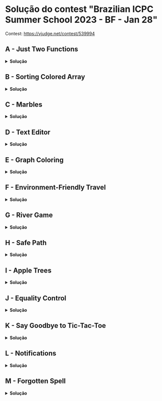 # Solução do contest "Brazilian ICPC Summer School 2023 - BF - Jan 28"

Contest: https://vjudge.net/contest/539994

## A - Just Two Functions

<details>
<summary><b>Solução</b></summary>
Podemos resolver usando exponenciação de matrizes.

$$
\begin{vmatrix}
f(n) \\ 
f(n-1) \\ 
f(n-2) \\ 
g(n) \\ 
g(n-1) \\ 
g(n-2)
\end{vmatrix} 

=

\begin{vmatrix}
a_1 & b_1 & 0 & 0 & 0 & c_1 \\ 
1 & 0 & 0 & 0 & 0 & 0 \\ 
0 & 1 & 0 & 0 & 0 & 0 \\ 
0 & 0 & c_2 & a_2 & b_2 & 0 \\ 
0 & 0 & 0 & 1 & 0 & 0 \\ 
0 & 0 & 0 & 0 & 1 & 0
\end{vmatrix}
*
\begin{vmatrix}
f(n-1) \\ 
f(n-2) \\ 
f(n-3) \\ 
g(n-1) \\ 
g(n-2) \\ 
g(n-3)
\end{vmatrix} 
$$

$$
\begin{vmatrix}
f(n) \\ 
f(n-1) \\ 
f(n-2) \\ 
g(n) \\ 
g(n-1) \\ 
g(n-2)
\end{vmatrix} 

=

\begin{vmatrix}
a_1 & b_1 & 0 & 0 & 0 & c_1 \\ 
1 & 0 & 0 & 0 & 0 & 0 \\ 
0 & 1 & 0 & 0 & 0 & 0 \\ 
0 & 0 & c_2 & a_2 & b_2 & 0 \\ 
0 & 0 & 0 & 1 & 0 & 0 \\ 
0 & 0 & 0 & 0 & 1 & 0
\end{vmatrix} ^ {n-2}
*
\begin{vmatrix}
f(2) \\ 
f(1) \\ 
f(0) \\ 
g(2) \\ 
g(1) \\ 
g(0)
\end{vmatrix} 
$$
</details>

## B - Sorting Colored Array

<details>
<summary><b>Solução</b></summary>

Para resolver o problema basta verificar se os elementos de mesma cor estão ordenados. Caso contrário vai ser impossível ordernar eles.

</details>

## C - Marbles

<details>
<summary><b>Solução</b></summary>

Vamos precisar interpretar o jogo de uma outra forma. Vamos dizer que se um jogado colocar uma bola de gude na diagonal principal, na linha 0 ou na coluna 0, ele vai perder. Com isso, temos um jogo mais parecido com NIM. Agora, basta calcular o número de Grundy para cada bola e depois faz a xor de todos.

OBS: você precisa tratar o caso que a bola de gude já começa na diagonal, na linha 0 ou na coluna 0.

</details>

## D - Text Editor

<details>
<summary><b>Solução</b></summary>

Essa questão pode ser feita usando função z. Primeiro concatenamos s + "#" + t. Aplicamos a função z e contamos a frequência de cada valor da função z que diz respeito ao texto t. 

Se tinha um prefixo de tamanho x na posição i, então vai ter um prefixo de tamanho x-1 também. Então, se pegarmos a soma do vetor de frequência no intervalo [x..maxX], temos a quantidade de vezes que o prefixo de tamanho x apareceu. 

Desafio: fazer com KMP.

</details>


## E - Graph Coloring

<details>
<summary><b>Solução</b></summary>

Esse problema podemos resolver usando gauss. Primeiro montamos o sistema linear. Após isso, descobrimos quantas variáveis são linearmente dependentes, sendo esse valor L. Com isso, temos que a solução é $K^L$.

</details>

## F - Environment-Friendly Travel 

<details>
<summary><b>Solução</b></summary>

Para resolver esse tipo de problema, podemos passar algumas restrições para o vértice. Então, ao invés de ter um vértice representado por (x, y), podemos ter um vertice representado por (x, y, k), onde k é a quantidade de km já usado. Com isso, podemos usar o Dijkstra normalmente.

</details>

## G - River Game 

<details>
<summary><b>Solução</b></summary>

Nesse problema, você primeiro vai resolver cada área molhada de forma independente. Como eles estão a distância 3, eles são jogos totalmente independentes. Para resolver cada area molhada, basta fazer de forma recursiva (dado que o N é pequeno), e aplicar o Grundy Number.

</details>

## H - Safe Path

<details>
<summary><b>Solução</b></summary>

Primeiro você vai rodar uma BFS para marcar as posição que são perigosas. Esse BFS precisa ser Multi-Source. Após isso, basta rodar uma BFS normal que não passe por posições perigosas.

</details>

## I - Apple Trees

<details>
<summary><b>Solução</b></summary>

Como o gcd(10, 45) é 5. Temos que F(a) = F(b) para todo a/5 = b/5 (divisão inteira). Então vamos focar em calcular F(n).

$$
\begin{vmatrix}
f(n) \\ 
f(n-5) \\ 
f(n-10) \\ 
f(n-15) \\ 
f(n-20) \\ 
f(n-25) \\
f(n-30) \\
f(n-35) \\
f(n-40)
\end{vmatrix} 

=

\begin{vmatrix}
0 & 16 & 0 & 9 & 0 & 4 & 0 & 1 & 0 \\ 
1 & 0 & 0 & 0 & 0 & 0 & 0 & 0 & 0 \\ 
0 & 1 & 0 & 0 & 0 & 0 & 0 & 0 & 0 \\ 
0 & 0 & 1 & 0 & 0 & 0 & 0 & 0 & 0 \\ 
0 & 0 & 0 & 1 & 0 & 0 & 0 & 0 & 0 \\ 
0 & 0 & 0 & 0 & 1 & 0 & 0 & 0 & 0 \\ 
0 & 0 & 0 & 0 & 0 & 1 & 0 & 0 & 0 \\ 
0 & 0 & 0 & 0 & 0 & 0 & 1 & 0 & 0 \\ 
0 & 0 & 0 & 0 & 0 & 0 & 0 & 1 & 0
\end{vmatrix}
*
\begin{vmatrix}
f(n-5) \\ 
f(n-10) \\ 
f(n-15) \\ 
f(n-20) \\ 
f(n-25) \\
f(n-30) \\
f(n-35) \\
f(n-40) \\
f(n-45)
\end{vmatrix} 
$$

Pode deixar os primeiros casos (n < 45) já calculados. 

</details>

## J - Equality Control

<details>
<summary><b>Solução</b></summary>

A questão é chata de implementar. Além disso, precisamos tratar os vetores alteatórios de forma especial. O que fiz nesse implementação, foi o shuffle(v) = inf + sort(v) + inf. Além disso, o sort(v), além de ordenar, ele vai remover os infinitos que foram adicionados. No fim, basta ver se os dois vetores são iguais.

</details>

## K - Say Goodbye to Tic-Tac-Toe 

<details>
<summary><b>Solução</b></summary>

Essa questão é diferente do que foi vista em aula pois X e O são diferentes. Os estados dos jogos podem ser G[N][a][b], onde N é o tamanho do jogo, 

a=0 -> não tem nada do lado esquerdo

a=1 -> tem um X no lado esquerdo

a=2 -> tem um O no lado esquerdo

b=0 -> não tem nada do lado direito

b=1 -> tem um X no lado direito

b=2 -> tem um O no lado direito

Com isso, basta calcular o número de grundy. No caso de já começar marcado, você pode quebrar em jogos simutâneos.

</details>

## L - Notifications

<details>
<summary><b>Solução</b></summary>

Você faz um laço e vai mantendo o último tempo que foi usado.

</details>

## M - Forgotten Spell

<details>
<summary><b>Solução</b></summary>

Essa é uma questão que pode ser feita com DP que retorna a quantidade de formas válidas. Para evitar overflow, você pode limitar a resposta para 3. 

Os estados são dp[i][a1][a2][a3], onde i é a posição da letra que vamos determinar, a1, a2 e a3 vão dizer se a pessoa 1, 2 e 3 já errou alguma letra. E internamente na DP você pode tentar adicionar qualquer caractere. No final, será necessário recuperar a resposta na DP.

</details>